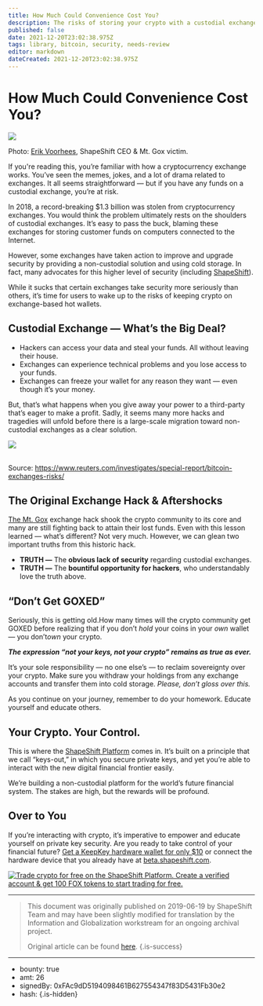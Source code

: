```yaml
---
title: How Much Could Convenience Cost You?
description: The risks of storing your crypto with a custodial exchange. 
published: false
date: 2021-12-20T23:02:38.975Z
tags: library, bitcoin, security, needs-review
editor: markdown
dateCreated: 2021-12-20T23:02:38.975Z
---
```


# How Much Could Convenience Cost You?

![](https://assets.website-files.com/5e9a09610b7dce71f87f7f17/5e9fde2f72a5e55068a7f4b2_1_baxjghUIWoFw02VdubJdZQ.jpeg)

Photo: [Erik Voorhees](https://twitter.com/ErikVoorhees), ShapeShift CEO & Mt. Gox victim. 

If you're reading this, you’re familiar with how a cryptocurrency exchange works. You’ve seen the memes, jokes, and a lot of drama related to exchanges. It all seems straightforward — but if you have any funds on a custodial exchange, you’re at risk.

In 2018, a record-breaking $1.3 billion was stolen from cryptocurrency exchanges. You would think the problem ultimately rests on the shoulders of custodial exchanges. It’s easy to pass the buck, blaming these exchanges for storing customer funds on computers connected to the Internet.

However, some exchanges have taken action to improve and upgrade security by providing a non-custodial solution and using cold storage. In fact, many advocates for this higher level of security (including [ShapeShift](http://shapeshift.com/?utm_source=content&utm_medium=medium&utm_campaign=launch&utm_term=cta25)).

While it sucks that certain exchanges take security more seriously than others, it’s time for users to wake up to the risks of keeping crypto on exchange-based hot wallets.<br/> 

## Custodial Exchange — What’s the Big Deal?

* Hackers can access your data and steal your funds. All without leaving their house.
* Exchanges can experience technical problems and you lose access to your funds.
* Exchanges can freeze your wallet for any reason they want — even though it’s your money.

But, that’s what happens when you give away your power to a third-party that’s eager to make a profit. Sadly, it seems many more hacks and tragedies will unfold before there is a large-scale migration toward non-custodial exchanges as a clear solution.<br/> 

![](https://assets.website-files.com/5e9a09610b7dce71f87f7f17/5e9fde662b0b303f2d25db4d_1*CiGlbOelV0TY65T_PXmAYA.png)

<br/>Source: <https://www.reuters.com/investigates/special-report/bitcoin-exchanges-risks/>

## The Original Exchange Hack & Aftershocks

[The Mt. Gox](https://en.wikipedia.org/wiki/Mt._Gox) exchange hack shook the crypto community to its core and many are still fighting back to attain their lost funds. Even with this lesson learned — what’s different? Not very much. However, we can glean two important truths from this historic hack.

* **TRUTH —** The **obvious lack of security** regarding custodial exchanges.
* **TRUTH —** The **bountiful opportunity for hackers**, who understandably love the truth above.<br/> 

## “Don’t Get GOXED”

Seriously, this is getting old.How many times will the crypto community get GOXED before realizing that if you don’t *hold* your coins in your *own* wallet — you don’t*own* your crypto.

***The expression “not your keys, not your crypto” remains as true as ever.***

It’s your sole responsibility — no one else’s — to reclaim sovereignty over your crypto. Make sure you withdraw your holdings from any exchange accounts and transfer them into cold storage. *Please, don’t gloss over this.*

As you continue on your journey, remember to do your homework. Educate yourself and educate others.

## Your Crypto. Your Control.

This is where the [ShapeShift Platform](http://shapeshift.com/?utm_source=content&utm_medium=medium&utm_campaign=launch&utm_term=cta25) comes in. It’s built on a principle that we call “keys-out,” in which you secure private keys, and yet you’re able to interact with the new digital financial frontier easily.

We’re building a non-custodial platform for the world’s future financial system. The stakes are high, but the rewards will be profound.

## Over to You

If you’re interacting with crypto, it’s imperative to empower and educate yourself on private key security. Are you ready to take control of your financial future? [Get a KeepKey hardware wallet for only $10](https://pages.shapeshift.com/members_keepkey/?utm_source=social&utm_medium=medium&utm_campaign=fox_launch&utm_term=cta21) or connect the hardware device that you already have at [beta.shapeshift.com](http://beta.shapeshift.com/?utm_source=social&utm_medium=medium&utm_campaign=fox_launch&utm_term=cta20).<br/> 

[![Trade crypto for free on the ShapeShift Platform. Create a verified account & get 100 FOX tokens to start trading for free.](https://assets.website-files.com/5e9a09610b7dce71f87f7f17/5e9f0a39c70fa5b0862005e1_1*-VAS9Wljwvhd-PfxF66Sog.png)](http://beta.shapeshift.com) 

---

> This document was originally published on 2019-06-19 by ShapeShift Team and may have been slightly modified for translation by the Information and Globalization workstream for an ongoing archival project.
>
> Original article can be found [here](https://shapeshift.com/library/how-much-could-convenience-cost-you).
{.is-success}

---

- bounty: true
- amt: 26
- signedBy: 0xFAc9dD5194098461B627554347f83D5431Fb30e2
- hash: 
{.is-hidden}